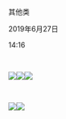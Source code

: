 其他类

2019年6月27日

14:16

 

![](021_其他类_000.png)![](021_其他类_001.png)![](021_其他类_002.png)

 

![](021_其他类_003.png)![](021_其他类_004.png)
